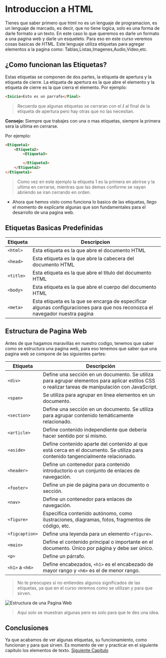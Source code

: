 # Introduccion a HTML

Tienes que saber primero que html no es un lenguaje de programacion, es un lenguaje de marcado, es decir, que no tiene logica, solo es una forma de darle formato a un texto. En este caso lo que queremos es darle un formato a una pagina web y darle un esqueleto. Para eso en este curso veremos cosas basicas de HTML. Este lenguaje utiliza etiquetas para agregar elementos a la pagina como: Tablas,Listas,Imagenes,Audio,Video,etc.

## ¿Como funcionan las Etiquetas?
Estas etiquetas se componen de dos partes, la etiqueta de apertura y la etiqueta de cierre. La etiqueta de apertura es la que abre el elemento y la etiqueta de cierre es la que cierra el elemento. Por ejemplo:

```html
<Inicio>Esto es un parrafo</Final>
``` 
> Recuerda que algunas etiquetas se cerraran con el **/** al final de la etiqueta de apertura pero hay otras que no las necesitan.

**Consejo:** Siempre que trabajes con una o mas etiquetas, siempre la primera sera la ultima en cerrarse. 

Por ejemplo:
    
```html
<Etiqueta1>
    <Etiqueta2>
        <Etiqueta3>

        </Etiqueta3>
    </Etiqueta2>
</Etiqueta1>
```
> Como vez en este ejemplo la etiqueta 1 es la primera en abrirse y la ultima en cerrarse, mientras que las demas conforme se vayan abriendo se iran cerrando en orden.

- Ahora que hemos visto como funciona lo basico de las etiquetas, llego el momento de explicarte algunas que son fundamentales para el desarrollo de una pagina web.


## Etiquetas Basicas Predefinidas

| Etiqueta | Descripcion |
| --- | --- |
| `<html>` | Esta etiqueta es la que abre el documento HTML |
| `<head>` | Esta etiqueta es la que abre la cabecera del documento HTML |
| `<title>` | Esta etiqueta es la que abre el titulo del documento HTML |
| `<body>` | Esta etiqueta es la que abre el cuerpo del documento HTML |
| `<meta>` | Esta etiqueta es la que se encarga de especificar algunas configuraciones para que nos reconozca el navegador nuestra pagina |

## Estructura de Pagina Web

Antes de que hagamos maravillas en nuestro codigo, tenemos que saber como se estructura una pagina web, para eso tenemos que saber que una pagina web se compone de las siguientes partes:


| Etiqueta | Descripción |
| --- | --- |
| `<div>` | Define una sección en un documento. Se utiliza para agrupar elementos para aplicar estilos CSS o realizar tareas de manipulación con JavaScript. |
| `<span>` | Se utiliza para agrupar en línea elementos en un documento. |
| `<section>` | Define una sección en un documento. Se utiliza para agrupar contenido temáticamente relacionado. |
| `<article>` | Define contenido independiente que debería hacer sentido por sí mismo. |
| `<aside>` | Define contenido aparte del contenido al que está cerca en el documento. Se utiliza para contenido tangencialmente relacionado. |
| `<header>` | Define un contenedor para contenido introductorio o un conjunto de enlaces de navegación. |
| `<footer>` | Define un pie de página para un documento o sección. |
| `<nav>` | Define un contenedor para enlaces de navegación. |
| `<figure>` | Especifica contenido autónomo, como ilustraciones, diagramas, fotos, fragmentos de código, etc. |
| `<figcaption>` | Define una leyenda para un elemento `<figure>`. |
| `<main>` | Define el contenido principal o importante en el documento. Único por página y debe ser único. |
| `<p>` | Define un párrafo. |
| `<h1>` a `<h6>` | Define encabezados, `<h1>` es el encabezado de mayor rango y `<h6>` es el de menor rango. | |

> No te preocupes si no entiendes algunos significados de las etiquetas, ya que en el curso veremos como se utilizan y para que sirven.

![Estructura de una Pagina Web](https://www.snsmarketing.es/blog/wp-content/uploads/2017/04/banner_sns_dise%C3%B1o.jpg)

> Aqui solo se muestran algunas pero es solo para que te des una idea.

## Conclusiones
Ya que acabamos de ver algunas etiquetas, su funcionamiento, como funcionan y para que sirven. Es momento de ver y practicar en el siguiente capitulo los elementos de texto.
[Siguiente Capitulo](/HTML/Lection#2.md)